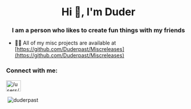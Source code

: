 <h1 align="center">Hi 👋, I'm Duder</h1>
<h3 align="center">I am a person who likes to create fun things with my friends</h3>

- 👨‍💻 All of my misc projects are available at [https://github.com/Duderpast/Miscreleases](https://github.com/Duderpast/Miscreleases)

<h3 align="left">Connect with me:</h3>
<p align="left">
<a href="https://discord.gg//users/634716508777611274" target="blank"><img align="center" src="https://raw.githubusercontent.com/rahuldkjain/github-profile-readme-generator/master/src/images/icons/Social/discord.svg" alt="/users/634716508777611274" height="30" width="40" /></a>
</p>

<p>&nbsp;<img align="center" src="http://github-readme-streak-stats.herokuapp.com?user=duderpast&theme=bear&date_format=M%20j%5B%2C%20Y%5D" alt="duderpast" /></p>
